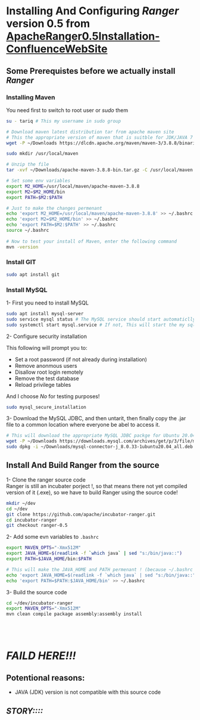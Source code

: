 # Installing And Configuring *Ranger*  version 0.5 from [ApacheRanger0.5Installation-ConfluenceWebSite](https://cwiki.apache.org/confluence/display/RANGER/Apache+Ranger+0.5.0+Installation)

## Some Prerequistes before we actually install *Ranger*  

### Installing Maven

You need first to switch to root user or *sudo* them  

``` bash
su - tariq # This my username in sudo group

# Download maven latest distribution tar from apache maven site 
# This the appropriate version of maven that is suitble for JDK/JAVA 7
wget -P ~/Downloads https://dlcdn.apache.org/maven/maven-3/3.8.8/binaries/apache-maven-3.8.8-bin.tar.gz

sudo mkdir /usr/local/maven

# Unzip the file
tar -xvf ~/Downloads/apache-maven-3.8.8-bin.tar.gz -C /usr/local/maven # This is going to *tar* the file into /usr/local

# Set some env variables
export M2_HOME=/usr/local/maven/apache-maven-3.8.8
export M2=$M2_HOME/bin
export PATH=$M2:$PATH

# Just to make the changes permenant
echo 'export M2_HOME=/usr/local/maven/apache-maven-3.8.8' >> ~/.bashrc
echo 'export M2=$M2_HOME/bin' >> ~/.bashrc
echo 'export PATH=$M2:$PATH' >> ~/.bashrc
source ~/.bashrc 
  
# Now to test your install of Maven, enter the following command
mvn -version
```

### Install GIT  
``` bash  
sudo apt install git
```

### Install MySQL  

1-  First you need to install MySQL
``` bash
sudo apt install mysql-server  
sudo service mysql status # The MySQL service should start automaticlly verify by this command
sudo systemctl start mysql.service # If not, This will start the my sql service   
```  
2-  Configure security installation

This following will prompt you to:
  - Set a root password (if not already during installation)
  - Remove anonmous users  
  - Disallow root login remotely  
  - Remove the test database
  - Reload privilege tables      

And I choose *No* for testing purposes!
``` bash
sudo mysql_secure_installation
```  

3-  Download the MySQL JDBC, and then untarit, then finally copy the .jar file to a common location where everyone be abel to access it.

``` bash  
# This will download the appropriate MySQL JDBC packge for Ubuntu 20.04 LTS
wget -P ~/Downloads https://downloads.mysql.com/archives/get/p/3/file/mysql-connector-j_8.0.33-1ubuntu20.04_all.deb
sudo dpkg -i ~/Downloads/mysql-connector-j_8.0.33-1ubuntu20.04_all.deb # This will install the .deb package
```  

## Install And Build Ranger from the source  

1-  Clone the ranger source code  
Ranger is still an incubater porject !, so that means there not yet compiled version of it (.exe), so we have to build Ranger using the source code!  
``` bash  
mkdir ~/dev  
cd ~/dev  
git clone https://github.com/apache/incubator-ranger.git  
cd incubator-ranger  
git checkout ranger-0.5  
```

2-  Add some evn variables to `.bashrc`  
``` bash    
export MAVEN_OPTS="-Xmx512M"
export JAVA_HOME=$(readlink -f `which java` | sed "s:/bin/java::")
export PATH=$JAVA_HOME/bin:$PATH

# This will make the JAVA_HOME and PATH permenant ! (because ~/.bashrc runs on every boot)
echo 'export JAVA_HOME=$(readlink -f `which java` | sed "s:/bin/java::")' >> ~/.bashrc
echo 'export PATH=$PATH:$JAVA_HOME/bin' >> ~/.bashrc
```

3-  Build the source code
``` bash    
cd ~/dev/incubator-ranger
export MAVEN_OPTS="-Xmx512M" 
mvn clean compile package assembly:assembly install
```  


&nbsp;
&nbsp;  
&nbsp;  
  

# ***FAILD HERE!!!***
## Potentional reasons:
  - JAVA (JDK) version is not compatible with this source code  
  
## *STORY::::* 
